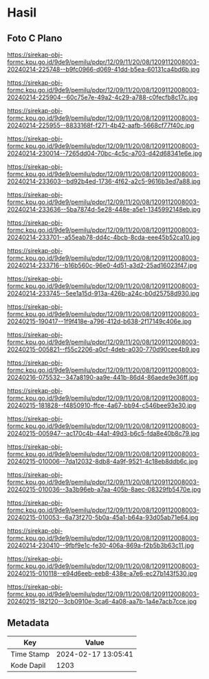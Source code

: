 # Hasil

## Foto C Plano

https://sirekap-obj-formc.kpu.go.id/9de9/pemilu/pdpr/12/09/11/20/08/1209112008003-20240214-225748--b9fc0966-d069-41dd-b5ea-60131ca4bd6b.jpg

https://sirekap-obj-formc.kpu.go.id/9de9/pemilu/pdpr/12/09/11/20/08/1209112008003-20240214-225904--60c75e7e-49a2-4c29-a788-c0fecfb8c17c.jpg

https://sirekap-obj-formc.kpu.go.id/9de9/pemilu/pdpr/12/09/11/20/08/1209112008003-20240214-225955--8833168f-f271-4b42-aafb-5668cf77f40c.jpg

https://sirekap-obj-formc.kpu.go.id/9de9/pemilu/pdpr/12/09/11/20/08/1209112008003-20240214-230014--7265dd04-70bc-4c5c-a703-d42d68341e6e.jpg

https://sirekap-obj-formc.kpu.go.id/9de9/pemilu/pdpr/12/09/11/20/08/1209112008003-20240214-233603--bd92b4ed-1736-4f62-a2c5-9616b3ed7a88.jpg

https://sirekap-obj-formc.kpu.go.id/9de9/pemilu/pdpr/12/09/11/20/08/1209112008003-20240214-233636--5ba7874d-5e28-448e-a5e1-1345992148eb.jpg

https://sirekap-obj-formc.kpu.go.id/9de9/pemilu/pdpr/12/09/11/20/08/1209112008003-20240214-233701--a55eab78-dd4c-4bcb-8cda-eee45b52ca10.jpg

https://sirekap-obj-formc.kpu.go.id/9de9/pemilu/pdpr/12/09/11/20/08/1209112008003-20240214-233716--b16b560c-96e0-4d51-a3d2-25ad16023f47.jpg

https://sirekap-obj-formc.kpu.go.id/9de9/pemilu/pdpr/12/09/11/20/08/1209112008003-20240214-233745--5ee1a15d-913a-426b-a24c-b0d25758d930.jpg

https://sirekap-obj-formc.kpu.go.id/9de9/pemilu/pdpr/12/09/11/20/08/1209112008003-20240215-190417--1f9f418e-a796-412d-b638-2f17149c406e.jpg

https://sirekap-obj-formc.kpu.go.id/9de9/pemilu/pdpr/12/09/11/20/08/1209112008003-20240215-005821--f55c2206-a0cf-4deb-a030-770d90cee4b9.jpg

https://sirekap-obj-formc.kpu.go.id/9de9/pemilu/pdpr/12/09/11/20/08/1209112008003-20240216-075532--347a8190-aa9e-441b-86d4-86aede9e36ff.jpg

https://sirekap-obj-formc.kpu.go.id/9de9/pemilu/pdpr/12/09/11/20/08/1209112008003-20240215-181828--f4850910-ffce-4a67-bb94-c546bee93e30.jpg

https://sirekap-obj-formc.kpu.go.id/9de9/pemilu/pdpr/12/09/11/20/08/1209112008003-20240215-005947--ac170c4b-44a1-49d3-b6c5-fda8e40b8c79.jpg

https://sirekap-obj-formc.kpu.go.id/9de9/pemilu/pdpr/12/09/11/20/08/1209112008003-20240215-010006--7da12032-8db8-4a9f-9521-4c18eb8ddb6c.jpg

https://sirekap-obj-formc.kpu.go.id/9de9/pemilu/pdpr/12/09/11/20/08/1209112008003-20240215-010036--3a3b96eb-a7aa-405b-8aec-08329fb5470e.jpg

https://sirekap-obj-formc.kpu.go.id/9de9/pemilu/pdpr/12/09/11/20/08/1209112008003-20240215-010053--6a73f270-5b0a-45a1-b64a-93d05ab71e64.jpg

https://sirekap-obj-formc.kpu.go.id/9de9/pemilu/pdpr/12/09/11/20/08/1209112008003-20240214-230410--9fbf9e1c-fe30-406a-869a-f2b5b3b63c11.jpg

https://sirekap-obj-formc.kpu.go.id/9de9/pemilu/pdpr/12/09/11/20/08/1209112008003-20240215-010118--e94d6eeb-eeb8-438e-a7e6-ec27b143f530.jpg

https://sirekap-obj-formc.kpu.go.id/9de9/pemilu/pdpr/12/09/11/20/08/1209112008003-20240215-182120--3cb0910e-3ca6-4a08-aa7b-1a4e7acb7cce.jpg


## Metadata

| Key        | Value               |
| ---------- | ------------------- |
| Time Stamp | 2024-02-17 13:05:41 |
| Kode Dapil | 1203                |



